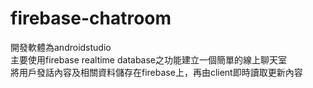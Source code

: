 # firebase-chatroom

開發軟體為androidstudio  
主要使用firebase realtime database之功能建立一個簡單的線上聊天室  
將用戶發話內容及相關資料儲存在firebase上，再由client即時讀取更新內容  
